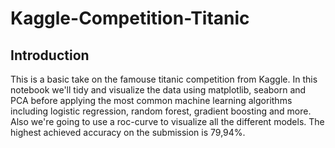 # Kaggle-Competition-Titanic

## Introduction

This is a basic take on the famouse titanic competition from Kaggle. In this notebook we'll tidy and visualize the data using matplotlib, seaborn and PCA before applying the most common machine learning algorithms including logistic regression, random forest, gradient boosting and more. Also we're going to use a roc-curve to visualize all the different models. The highest achieved accuracy on the submission is 79,94%.
